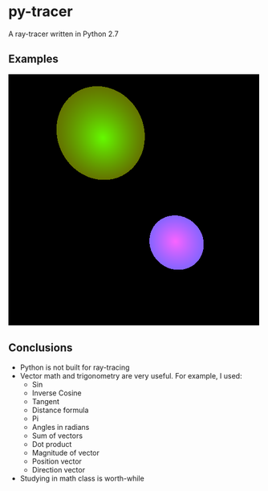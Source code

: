 # py-tracer
A ray-tracer written in Python 2.7

## Examples

![Image Could Not Load.](/frame.png "Some Simple Spheres")

## Conclusions

- Python is not built for ray-tracing
- Vector math and trigonometry are very useful.  For example, I used:
  - Sin
  - Inverse Cosine
  - Tangent
  - Distance formula
  - Pi
  - Angles in radians
  - Sum of vectors
  - Dot product
  - Magnitude of vector
  - Position vector
  - Direction vector
- Studying in math class is worth-while
